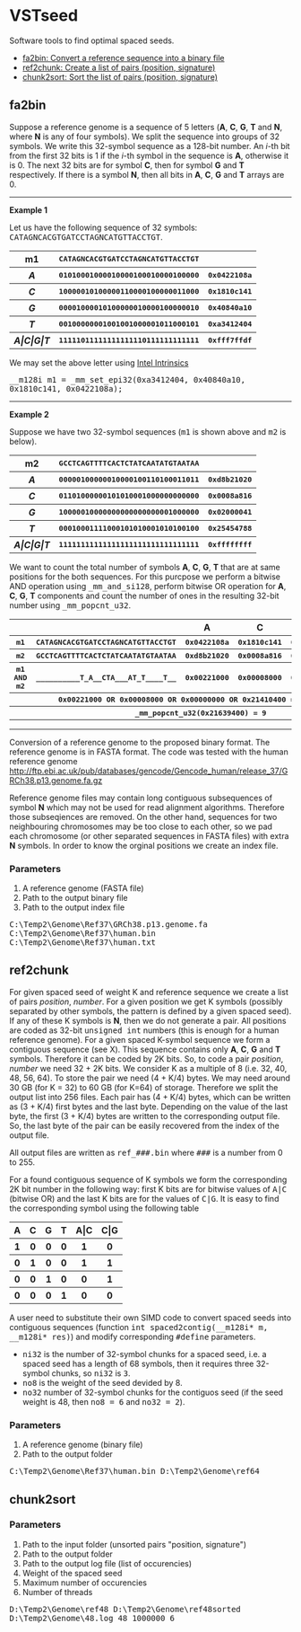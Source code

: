 # VSTseed

Software tools to find optimal spaced seeds.

<nav>
  <ul>
    <li><a href="#link_fa2bin">fa2bin: Convert a reference sequence into a binary file</a></li>
    <li><a href="#link_ref2chunk">ref2chunk: Create a list of pairs (position, signature)</a></li>
    <li><a href="#link_chunk2sort">chunk2sort: Sort the list of pairs (position, signature)</a></li>
  </ul>
  </nav>

<h2 id="link_fa2bin">fa2bin</h2>

Suppose a reference genome is a sequence of 5 letters (<b>A</b>, <b>C</b>, <b>G</b>, <b>T</b> and <b>N</b>, where <b>N</b> is any of four symbols). We split the sequence into groups of 32 symbols. We write this 32-symbol sequence as a 128-bit number. An <i>i</i>-th bit from the first 32 bits is 1 if the <i>i</i>-th symbol in the sequence is <b>A</b>, otherwise it is 0. The next 32 bits are for symbol <b>C</b>, then for symbol <b>G</b> and <b>T</b> respectively. If there is a symbol <b>N</b>, then all bits in <b>A</b>, <b>C</b>, <b>G</b> and <b>T</b> arrays are 0.

<hr>
<b>Example 1</b>

Let us have the following sequence of 32 symbols: <tt>CATAGNCACGTGATCCTAGNCATGTTACCTGT</tt>.

<table>
  <tr>
    <th>m1</th>
    <th><tt>CATAGNCACGTGATCCTAGNCATGTTACCTGT</tt></th>
    <th></th>
  </tr>
  <tr>
    <th><i>A</i></th>
    <th><tt>01010001000010000100010000100000</tt></th>
    <th><tt>0x0422108a</tt></th>
  </tr>
  <tr>
    <th><i>C</i></th>
    <th><tt>10000010100000110000100000011000</tt></th>
    <th><tt>0x1810c141</tt></th>
  </tr>
  <tr>
    <th><i>G</i></th>
    <th><tt>00001000010100000010000100000010</tt></th>
    <th><tt>0x40840a10</tt></th>
  </tr>
  <tr>
    <th><i>T</i></th>
    <th><tt>00100000001001001000001011000101</tt></th>
    <th><tt>0xa3412404</tt></th>
    </tr>
  <tr>
    <th><i>A|C|G|T</i></th>
    <th><tt>11111011111111111110111111111111</tt></th>
    <th><tt>0xfff7ffdf</tt></th>
  </tr>
  </table>

We may set the above letter using <a href="https://software.intel.com/sites/landingpage/IntrinsicsGuide/">Intel Intrinsics</a>

<p>
  <tt>__m128i m1 = _mm_set_epi32(0xa3412404, 0x40840a10, 0x1810c141, 0x0422108a);</tt>
  </p>

<hr>

<b>Example 2</b>

Suppose we have two 32-symbol sequences (<tt>m1</tt> is shown above and <tt>m2</tt> is below).

<table>
  <tr>
    <th>m2</th>
    <th><tt>GCCTCAGTTTTCACTCTATCAATATGTAATAA</tt></th>
    <th></th>
  </tr>
  <tr>
    <th><i>A</i></th>
    <th><tt>00000100000010000100110100011011</tt></th>
    <th><tt>0xd8b21020</tt></th>
  </tr>
  <tr>
    <th><i>C</i></th>
    <th><tt>01101000000101010001000000000000</tt></th>
    <th><tt>0x0008a816</tt></th>
  </tr>
  <tr>
    <th><i>G</i></th>
    <th><tt>10000010000000000000000001000000</tt></th>
    <th><tt>0x02000041</tt></th>
  </tr>
  <tr>
    <th><i>T</i></th>
    <th><tt>00010001111000101010001010100100</tt></th>
    <th><tt>0x25454788</tt></th>
    </tr>
  <tr>
    <th><i>A|C|G|T</i></th>
    <th><tt>11111111111111111111111111111111</tt></th>
    <th><tt>0xffffffff</tt></th>
  </tr>
  </table>

We want to count the total number of symbols <b>A</b>, <b>C</b>, <b>G</b>, <b>T</b> that are at same positions for the both sequences. For this purcpose we perform a bitwise AND operation using <tt>_mm_and_si128</tt>, perform bitwise OR operation for <b>A</b>, <b>C</b>, <b>G</b>, <b>T</b> components and count the number of ones in the resulting 32-bit number using <tt>_mm_popcnt_u32</tt>.

<table>
  <tr>
    <th></th>
    <th></th>
    <th>A</th>
    <th>C</th>
    <th>G</th>
    <th>T</th>
  </tr>
  <tr>
    <th><tt>m1</tt></th>
    <th><tt>CATAGNCACGTGATCCTAGNCATGTTACCTGT</tt></th>
    <th><tt>0x0422108a</tt></th>
    <th><tt>0x1810c141</tt></th>
    <th><tt>0x40840a10</tt></th>
    <th><tt>0xa3412404</tt></th>
  </tr>
  <tr>
    <th><tt>m2</tt></th>
    <th><tt>GCCTCAGTTTTCACTCTATCAATATGTAATAA</tt></th>
    <th><tt>0xd8b21020</tt></th>
    <th><tt>0x0008a816</tt></th>
    <th><tt>0x02000041</tt></th>
    <th><tt>0x25454788</tt></th>
  </tr>
  <tr>
    <th><tt>m1 AND m2</tt></th>
    <th><tt>__________T_A__CTA___AT_T____T__</tt></th>
    <th><tt>0x00221000</tt></th>
    <th><tt>0x00008000</tt></th>
    <th><tt>0x00000000</tt></th>
    <th><tt>0x21410400</tt></th>
  </tr>
  <tr>
    <th colspan="6"><tt>0x00221000 OR 0x00008000 OR 0x00000000 OR 0x21410400 = 0x21639400</tt></th>
  </tr>
  <tr>
    <th colspan="6"><tt>_mm_popcnt_u32(0x21639400) = 9</tt></th>
  </tr>
</table>

<hr>

Conversion of a reference genome to the proposed binary format. The reference genome is in FASTA format. The code was tested with the human reference genome <a href="http://ftp.ebi.ac.uk/pub/databases/gencode/Gencode_human/release_37/GRCh38.p13.genome.fa.gz">http://ftp.ebi.ac.uk/pub/databases/gencode/Gencode_human/release_37/GRCh38.p13.genome.fa.gz</a>

Reference genome files may contain long contiguous subsequences of symbol <b>N</b> which may not be used for read alignment algorithms. Therefore those subseqiences are removed. On the other hand, sequences for two neighbouring chromosomes may be too close to each other, so we pad each chromosome (or other separated sequences in FASTA files) with extra <b>N</b> symbols. In order to know the orginal positions we create an index file.


<h3>Parameters</h3>

<ol>
  <li>A reference genome (FASTA file)</li>
  <li>Path to the output binary file</li>
  <li>Path to the output index file</li>
</ol>

<tt>C:\Temp2\Genome\Ref37\GRCh38.p13.genome.fa C:\Temp2\Genome\Ref37\human.bin C:\Temp2\Genome\Ref37\human.txt</tt>






<h2 id="link_ref2chunk">ref2chunk</h2>

For given spaced seed of weight K and reference sequence we create a list of pairs <i>position</i>, <i>number</i>. For a given position we get K symbols (possibly separated by other symbols, the pattern is defined by a given spaced seed). If any of these K symbols is <b>N</b>, then we do not generate a pair. All positions are coded as 32-bit <tt>unsigned int</tt> numbers (this is enough for a human reference genome). For a given spaced K-symbol sequence we form a contiguous sequence (see X). This sequence contains only <b>A</b>, <b>C</b>, <b>G</b> and <b>T</b> symbols. Therefore it can be coded by 2K bits. So, to code a pair <i>position</i>, <i>number</i> we need 32 + 2K bits. We consider K as a multiple of 8 (i.e. 32, 40, 48, 56, 64). To store the pair we need (4 + K/4) bytes. We may need around 30 GB (for K = 32) to 60 GB (for K=64) of storage. Therefore we split the output list into 256 files. Each pair has (4 + K/4) bytes, which can be written as (3 + K/4) first bytes and the last byte. Depending on the value of the last byte, the first (3 + K/4) bytes are written to the corresponding output file. So, the last byte of the pair can be easily recovered from the index of the output file.

All output files are written as <tt>ref_###.bin</tt> where <tt>###</tt> is a number from 0 to 255.

For a found contiguous sequence of K symbols we form the corresponding 2K bit number in the following way: first K bits are for bitwise values of <tt>A|C</tt> (bitwise OR) and the last K bits are for the values of <tt>C|G</tt>. It is easy to find the corresponding symbol using the following table

<table>
  <tr>
    <th>A</th>
    <th>C</th>
    <th>G</th>
    <th>T</th>
    <th>A|C</th>
    <th>C|G</th>
  </tr>
  <tr>
    <th>1</th>
    <th>0</th>
    <th>0</th>
    <th>0</th>
    <th>1</th>
    <th>0</th>
  </tr>
  <tr>
    <th>0</th>
    <th>1</th>
    <th>0</th>
    <th>0</th>
    <th>1</th>
    <th>1</th>
  </tr>
  <tr>
    <th>0</th>
    <th>0</th>
    <th>1</th>
    <th>0</th>
    <th>0</th>
    <th>1</th>
  </tr>
  <tr>
    <th>0</th>
    <th>0</th>
    <th>0</th>
    <th>1</th>
    <th>0</th>
    <th>0</th>
  </tr>
  </table>
  
A user need to substitute their own SIMD code to convert spaced seeds into contiguous sequences (function <tt>int spaced2contig(__m128i* m, __m128i* res)</tt>) and modify corresponding <tt>#define</tt> parameters.

<ul>
<li> <tt>ni32</tt> is the number of 32-symbol chunks for a spaced seed, i.e. a spaced seed has a length of 68 symbols, then it requires three 32-symbol chunks, so <tt>ni32</tt> is <tt>3</tt>.</li>
  <li> <tt>no8</tt> is the weight of the seed devided by 8.</li>
  <li> <tt>no32</tt> number of 32-symbol chunks for the contiguos seed (if the seed weight is 48, then <tt>no8 = 6</tt> and <tt>no32 = 2</tt>).</li>
</ul>

<h3>Parameters</h3>

<ol>
  <li>A reference genome (binary file)</li>
  <li>Path to the output folder</li>
</ol>

<tt>C:\Temp2\Genome\Ref37\human.bin D:\Temp2\Genome\ref64</tt>

<h2 id="link_chunk2sort">chunk2sort</h2>

<h3>Parameters</h3>

<ol>
  <li>Path to the input folder (unsorted pairs "position, signature")</li>
  <li>Path to the output folder</li>
  <li>Path to the output log file (list of occurencies)</li>
  <li>Weight of the spaced seed</li>
  <li>Maximum number of occurencies</li> 
  <li>Number of threads</li>
</ol>

<tt>D:\Temp2\Genome\ref48 D:\Temp2\Genome\ref48sorted D:\Temp2\Genome\48.log 48 1000000 6</tt>
